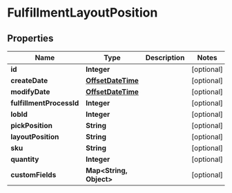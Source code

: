 
# FulfillmentLayoutPosition

## Properties
Name | Type | Description | Notes
------------ | ------------- | ------------- | -------------
**id** | **Integer** |  |  [optional]
**createDate** | [**OffsetDateTime**](OffsetDateTime.md) |  |  [optional]
**modifyDate** | [**OffsetDateTime**](OffsetDateTime.md) |  |  [optional]
**fulfillmentProcessId** | **Integer** |  |  [optional]
**lobId** | **Integer** |  |  [optional]
**pickPosition** | **String** |  |  [optional]
**layoutPosition** | **String** |  |  [optional]
**sku** | **String** |  |  [optional]
**quantity** | **Integer** |  |  [optional]
**customFields** | **Map&lt;String, Object&gt;** |  |  [optional]



